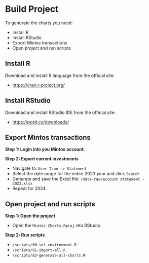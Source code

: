 # Build Project

To generate the charts you need:
- Install R  
- Install RStudio
- Export Mintos transactions
- Open project and run scripts

## Install R

Download and install R language from the official site:
- https://cran.r-project.org/

## Install RStudio

Download and install RStudio IDE from the official site:
- https://posit.co/downloads/

## Export Mintos transactions

**Step 1: Login into you Mintos account.**

**Step 2: Export current investments**
- Navigate to: `User Icon -> Statement`
- Select the date range for the entire 2023 year and click `Search`
- Generate and save the Excel file: `/data-raw/account statement - 2023.xlsx`
- Repeat for 2024

## Open project and run scripts

**Step 1: Open the project**
- Open the `Mintos Charts.Rproj` into RStudio.

**Step 2: Run scripts**
- `/scripts/00-set-environment.R`
- `/scripts/01-import-all.R`
- `/scripts/03-generate-all-charts.R`

